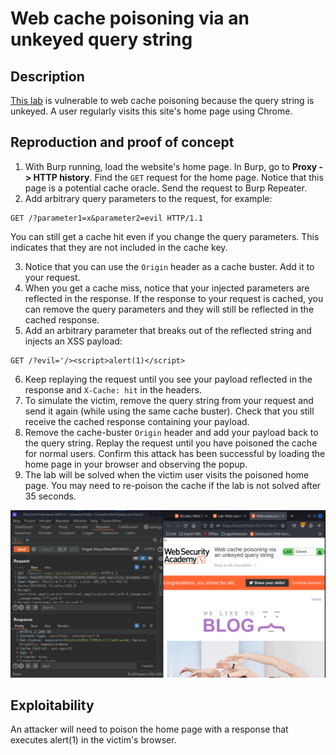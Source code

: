 # Web cache poisoning via an unkeyed query string

## Description

[This lab](https://portswigger.net/web-security/web-cache-poisoning/exploiting-implementation-flaws/lab-web-cache-poisoning-unkeyed-query) is vulnerable to web cache poisoning because the query string is unkeyed. A user regularly visits this site's home page using Chrome. 

## Reproduction and proof of concept

1. With Burp running, load the website's home page. In Burp, go to **Proxy -> HTTP history**. Find the `GET` request for the home page. Notice that this page is a potential cache oracle. Send the request to Burp Repeater.
2. Add arbitrary query parameters to the request, for example: 

```text
GET /?parameter1=x&parameter2=evil HTTP/1.1
```

You can still get a cache hit even if you change the query parameters. This indicates that they are not included in the cache key.

3. Notice that you can use the `Origin` header as a cache buster. Add it to your request.
4. When you get a cache miss, notice that your injected parameters are reflected in the response. If the response to your request is cached, you can remove the query parameters and they will still be reflected in the cached response.
5. Add an arbitrary parameter that breaks out of the reflected string and injects an XSS payload:

```text
GET /?evil='/><script>alert(1)</script>
```

6. Keep replaying the request until you see your payload reflected in the response and `X-Cache: hit` in the headers.
7. To simulate the victim, remove the query string from your request and send it again (while using the same cache buster). Check that you still receive the cached response containing your payload.
8. Remove the cache-buster `Origin` header and add your payload back to the query string. Replay the request until you have poisoned the cache for normal users. Confirm this attack has been successful by loading the home page in your browser and observing the popup.
9. The lab will be solved when the victim user visits the poisoned home page. You may need to re-poison the cache if the lab is not solved after 35 seconds.

![Web cache poisoning](../../_static/images/cache4.png)

## Exploitability

An attacker will need to poison the home page with a response that executes alert(1) in the victim's browser.
